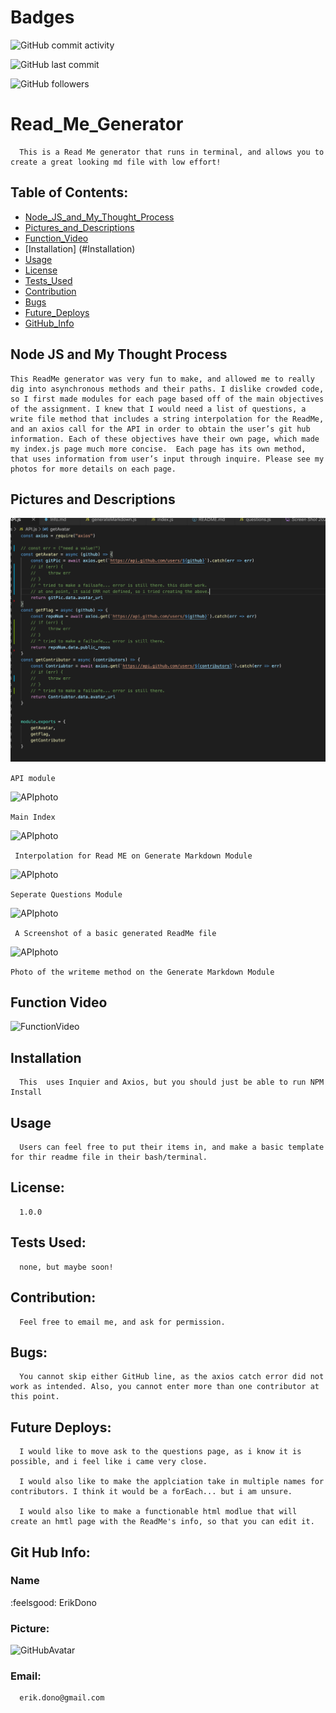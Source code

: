 
# Badges
![GitHub commit activity](https://img.shields.io/github/commit-activity/m/ErikDono/Read_Me_Generator)

![GitHub last commit](https://img.shields.io/github/last-commit/ErikDono/Read_Me_Generator)

![GitHub followers](https://img.shields.io/github/followers/ErikDono?style=social)


# Read_Me_Generator 

      This is a Read Me generator that runs in terminal, and allows you to create a great looking md file with low effort! 

## Table of Contents:
* [Node_JS_and_My_Thought_Process](#Node_JS_and_My_Thought_Process)
* [Pictures_and_Descriptions](#Pictures_and_Descriptions)
* [Function_Video](#Function_Video)
* [Installation] (#Installation)
* [Usage](#Usage)
* [License](#License)
* [Tests_Used](#Tests_Used)
* [Contribution](#Contribution)
* [Bugs](#Bugs)
* [Future_Deploys](#Future_Deploys)
* [GitHub_Info](#GitHub_Info)



## Node JS and My Thought Process 

    This ReadMe generator was very fun to make, and allowed me to really dig into asynchronous methods and their paths. I dislike crowded code, so I first made modules for each page based off of the main objectives of the assignment. I knew that I would need a list of questions, a write file method that includes a string interpolation for the ReadMe, and an axios call for the API in order to obtain the user’s git hub information. Each of these objectives have their own page, which made my index.js page much more concise.  Each page has its own method, that uses information from user’s input through inquire. Please see my photos for more details on each page. 

## Pictures and Descriptions 

![APIphoto](/assets/API.png)

``` API module ```

![APIphoto](/assets/index.png)

``` Main Index ```

![APIphoto](assets/interpolation.png)

``` Interpolation for Read ME on Generate Markdown Module```

![APIphoto](/assets/questions.png)

``` Seperate Questions Module ```

![APIphoto](/assets/readmescreen.png)

``` A Screenshot of a basic generated ReadMe file``` 

![APIphoto](/assets/writeme.png)

``` Photo of the writeme method on the Generate Markdown Module ```


## Function Video 

![FunctionVideo](/assets/function.gif)

## Installation
      This  uses Inquier and Axios, but you should just be able to run NPM Install 

## Usage
      Users can feel free to put their items in, and make a basic template for thir readme file in their bash/terminal.  

## License:
      1.0.0 

## Tests Used:
      none, but maybe soon! 

## Contribution:
      Feel free to email me, and ask for permission. 

## Bugs:
      You cannot skip either GitHub line, as the axios catch error did not work as intended. Also, you cannot enter more than one contributor at this point.

## Future Deploys:
      I would like to move ask to the questions page, as i know it is possible, and i feel like i came very close. 

      I would also like to make the applciation take in multiple names for contributors. I think it would be a forEach... but i am unsure. 

      I would also like to make a functionable html modlue that will create an hmtl page with the ReadMe's info, so that you can edit it.  


## Git Hub Info:
### Name
  :feelsgood:  ErikDono
### Picture:
![GitHubAvatar](https://avatars2.githubusercontent.com/u/61159557?v=4) 

### Email:
      erik.dono@gmail.com 

        